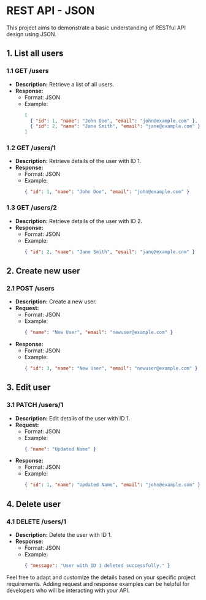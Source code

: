 # REST API - JSON

This project aims to demonstrate a basic understanding of RESTful API design using JSON.

## 1. List all users

### 1.1 GET /users
- **Description:** Retrieve a list of all users.
- **Response:**
  - Format: JSON
  - Example:
    ```json
    [
      { "id": 1, "name": "John Doe", "email": "john@example.com" },
      { "id": 2, "name": "Jane Smith", "email": "jane@example.com" }
    ]
    ```

### 1.2 GET /users/1
- **Description:** Retrieve details of the user with ID 1.
- **Response:**
  - Format: JSON
  - Example:
    ```json
    { "id": 1, "name": "John Doe", "email": "john@example.com" }
    ```

### 1.3 GET /users/2
- **Description:** Retrieve details of the user with ID 2.
- **Response:**
  - Format: JSON
  - Example:
    ```json
    { "id": 2, "name": "Jane Smith", "email": "jane@example.com" }
    ```

## 2. Create new user

### 2.1 POST /users
- **Description:** Create a new user.
- **Request:**
  - Format: JSON
  - Example:
    ```json
    { "name": "New User", "email": "newuser@example.com" }
    ```
- **Response:**
  - Format: JSON
  - Example:
    ```json
    { "id": 3, "name": "New User", "email": "newuser@example.com" }
    ```

## 3. Edit user

### 3.1 PATCH /users/1
- **Description:** Edit details of the user with ID 1.
- **Request:**
  - Format: JSON
  - Example:
    ```json
    { "name": "Updated Name" }
    ```
- **Response:**
  - Format: JSON
  - Example:
    ```json
    { "id": 1, "name": "Updated Name", "email": "john@example.com" }
    ```

## 4. Delete user

### 4.1 DELETE /users/1
- **Description:** Delete the user with ID 1.
- **Response:**
  - Format: JSON
  - Example:
    ```json
    { "message": "User with ID 1 deleted successfully." }
    ```

Feel free to adapt and customize the details based on your specific project requirements. Adding request and response examples can be helpful for developers who will be interacting with your API.
